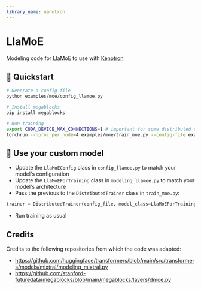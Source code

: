```yaml
---
library_name: nanotron
---
```


# LlaMoE

Modeling code for LlaMoE to use with [Kénotron](https://github.com/huggingface/nanotron/)

## 🚀 Quickstart

```bash
# Generate a config file
python examples/moe/config_llamoe.py

# Install megablocks
pip install megablocks

# Run training
export CUDA_DEVICE_MAX_CONNECTIONS=1 # important for some distributed operations
torchrun --nproc_per_node=4 examples/moe/train_moe.py --config-file examples/moe/config_llamoe.yaml
```

## 🚀 Use your custom model
- Update the `LlaMoEConfig` class in `config_llamoe.py` to match your model's configuration
- Update the `LlaMoEForTraining` class in `modeling_llamoe.py` to match your model's architecture
- Pass the previous to the `DistributedTrainer` class in `train_moe.py`:
```python
trainer = DistributedTrainer(config_file, model_class=LlaMoEForTraining, model_config_class=LlaMoEConfig)
```
- Run training as usual


## Credits
Credits to the following repositories from which the code was adapted:
- https://github.com/huggingface/transformers/blob/main/src/transformers/models/mixtral/modeling_mixtral.py
- https://github.com/stanford-futuredata/megablocks/blob/main/megablocks/layers/dmoe.py
